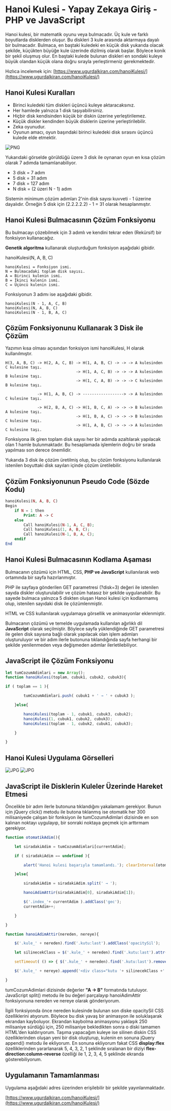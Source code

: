 # Hanoi Kulesi - Yapay Zekaya Giriş - PHP ve JavaScript

Hanoi kulesi, bir matematik oyunu veya bulmacadır. Üç kule ve farklı boyutlarda disklerden oluşur. Bu diskleri 3 kule arasında aktarmaya dayalı bir bulmacadır. Bulmaca, en baştaki kuledeki en küçük disk yukarıda olacak şekilde, küçükten büyüğe kule üzerinde dizilmiş olarak başlar. Böylece konik bir şekil oluşmuş olur. En baştaki kulede bulunan diskleri en sondaki kuleye büyük olandan küçük olana doğru sırayla yerleştirmeniz gerekmektedir.

Hızlıca incelemek için: [https://www.ugurdalkiran.com/hanoiKulesi/](https://www.ugurdalkiran.com/hanoiKulesi/)

## Hanoi Kulesi Kuralları

* Birinci kuledeki tüm diskleri üçüncü kuleye aktaracaksınız.
* Her hamlede yalnızca 1 disk taşıyabilirsiniz.
* Hiçbir disk kendisinden küçük bir diskin üzerine yerleştirilemez.
* Küçük diskler kendinden büyük disklerin üzerine yerleştirilebilir.
* Zeka oyunudur.
* Oyunun amacı, oyun başındaki birinci kuledeki disk sırasını üçüncü kulede elde etmektir.

![PNG](https://raw.githubusercontent.com/ugurdalkiran/Hanoi-Kulesi/master/imgs/1.png)

Yukarıdaki görselde görüldüğü üzere 3 disk ile oynanan oyun en kısa çözüm olarak 7 adımda tamamlanabiliyor.

* 3 disk = 7 adım
* 5 disk = 31 adım
* 7 disk = 127 adım
* N disk = (2 üzeri N - 1) adım

Sistemin minimum çözüm adımları 2'nin disk sayısı kuvveti - 1 üzerine dayalıdır. Örneğin 5 disk için (2.2.2.2.2) - 1 = 31 olarak hesaplanmıştır.

## Hanoi Kulesi Bulmacasının Çözüm Fonksiyonu

Bu bulmacayı çözebilmek için 3 adımlı ve kendini tekrar eden (Rekürsif) bir fonksiyon kullanacağız.

**Genetik algoritma** kullanarak oluşturduğum fonksiyon aşağıdaki gibidir.

hanoiKulesi(N, A, B, C)

```
hanoiKulesi = Fonksiyon ismi.
N = Bulmacadaki toplam disk sayısı.
A = Birinci kulenin ismi.
B = İkinci kulenin ismi.
C = Üçüncü kulenin ismi.
```

Fonksiyonun 3 adımı ise aşağıdaki gibidir.

```
hanoiKulesi(N - 1, A, C, B)
hanoiKulesi(N, A, B, C)
hanoiKulesi(N - 1, B, A, C)
```

## Çözüm Fonksiyonunu Kullanarak 3 Disk ile Çözüm

Yazımın kısa olması açısından fonksiyon ismi hanoiKulesi, H olarak kullanılmıştır.

```
H(3, A, B, C) -> H(2, A, C, B) -> H(1, A, B, C) -> -> -> A kulesinden C kulesine taşı.
                               -> H(1, A, C, B) -> -> -> A kulesinden B kulesine taşı.
                               -> H(1, C, A, B) -> -> -> C kulesinden B kulesine taşı.

              -> H(1, A, B, C) -> ------------------> -> A kulesinden C kulesine taşı.

              -> H(2, B, A, C) -> H(1, B, C, A) -> -> -> B kulesinden A kulesine taşı.
                               -> H(1, B, A, C) -> -> -> B kulesinden C kulesine taşı.
                               -> H(1, A, B, C) -> -> -> A kulesinden C kulesine taşı.
```

Fonksiyona ilk giren toplam disk sayısı her bir adımda azaltılarak yapılacak olan 1 hamle bulunmaktadır. Bu hesaplamada işlemlerin doğru bir sırada yapılması son derece önemlidir. 

Yukarıda 3 disk ile çözüm üretilmiş olup, bu çözüm fonksiyonu kullanılarak istenilen boyuttaki disk sayıları içinde çözüm üretilebilir.

## Çözüm Fonksiyonunun Pseudo Code (Sözde Kodu)

```php
hanoiKulesi(N, A, B, C)
Begin
	if N = 1 then
		Print: A -> C
	else
		Call hanoiKulesi(N-1, A, C, B);
		Call hanoiKulesi(1, A, B, C);
		Call hanoiKulesi(N-1, B, A, C);
	endif
End
```

## Hanoi Kulesi Bulmacasının Kodlama Aşaması

Bulmacanın çözümü için HTML, CSS, **PHP ve JavaScript** kullanılarak web ortamında bir sayfa hazırlanmıştır.

PHP ile sayfaya gönderilen GET parametresi (?disk=3) değeri ile istenilen sayıda diskler oluşturulabilir ve çözüm hatasız bir şekilde uygulanabilir. Bu sayede bulmaca yalnızca 5 diskten oluşan Hanoi kulesi için kodlanmamış olup, istenilen sayıdaki disk ile çözümlenmiştir.

HTML ve CSS kullanılarak uygulamaya görsellik ve animasyonlar eklenmiştir.

Bulmacanın çözümü ve temelde uygulamada kullanılan ağırlıklı dil **JavaScript** olarak seçilmiştir. Böylece sayfa yüklendiğinde GET parametresi ile gelen disk sayısına bağlı olarak yapılacak olan işlem adımları oluşturuluyor ve bir adım ilerle butonuna tıklandığında sayfa herhangi bir şekilde yenilenmeden veya değişmeden adımlar ilerletilebiliyor.

## JavaScript ile Çözüm Fonksiyonu

```js
let tumCozumAdimlari = new Array();
function hanoiKulesi(toplam, cubuk1, cubuk2, cubuk3){

if ( toplam == 1 ){

		tumCozumAdimlari.push( cubuk1 + ' → ' + cubuk3 );

	}else{

		hanoiKulesi(toplam - 1, cubuk1, cubuk3, cubuk2);
		hanoiKulesi(1, cubuk1, cubuk2, cubuk3);
		hanoiKulesi(toplam - 1, cubuk2, cubuk1, cubuk3);

	}

}
```

## Hanoi Kulesi Uygulama Görselleri

![JPG](https://raw.githubusercontent.com/ugurdalkiran/Hanoi-Kulesi/master/imgs/2.jpg)
![JPG](https://raw.githubusercontent.com/ugurdalkiran/Hanoi-Kulesi/master/imgs/3.jpg)

## JavaScript ile Disklerin Kuleler Üzerinde Hareket Etmesi

Öncelikle bir adım ilerle butonuna tıklandığını yakalamam gerekiyor. Bunun için jQuery click() metodu ile butona tıklanmış ise otomatik her 300 milisaniyede çalışan bir fonksiyon ile tumCozumAdimlari dizisinde en son kalınan noktayı uygulayıp, bir sonraki noktaya geçmek için arttırmam gerekiyor.

```js
function otomatikAdim(){

	let siradakiAdim = tumCozumAdimlari[currentAdim];

	if ( siradakiAdim == undefined ){

		alert('Hanoi kulesi başarıyla tamamlandı.'); clearInterval(otomatik);

	}else{

		siradakiAdim = siradakiAdim.split(' → ');

		hanoiAdimAttir(siradakiAdim[0], siradakiAdim[1]);

		$('.index_'+ currentAdim ).addClass('gec');
		currentAdim++;

	}

}

function hanoiAdimAttir(nereden, nereye){

	$('.kule_' + nereden).find('.kutu:last').addClass('opacitySil');

	let silinecekClass = $('.kule_' + nereden).find('.kutu:last').attr('class').split(' ')[1];

	setTimeout( () => { $('.kule_' + nereden).find('.kutu:last').remove(); }, 250);

	$('.kule_' + nereye).append('<div class="kutu '+ silinecekClass +' opacityOlus"></div>');

}
```

tumCozumAdimlari dizisinde değerler **"A -> B"** formatında tutuluyor. JavaScript split() metodu ile bu değeri parçalayıp hanoiAdimAttir fonksiyonuna nereden ve nereye olarak gönderiyorum.

İlgili fonksiyonda önce nereden kulesinde bulunan son diske opacitySil CSS özelliklerini atıyorum. Böylece bu disk yavaş bir animasyon ile soluklaşarak ekrandan kayboluyor. Ekrandan kaybolma animasyonu yaklaşık 250 milisaniye sürdüğü için, 250 milisaniye bekledikten sonra o diski tamamen HTML’den kaldırıyorum.
Taşıma yapacağım kuleye ise silinen diskin CSS özelliklerinden oluşan yeni bir disk oluşturup, kulenin en sonuna jQuery append() metodu ile ekliyorum. En sonuna ekliyorum fakat CSS **display:flex** özelliklerinden yararlanarak 5, 4, 3, 2, 1 şeklinde sıralanan bir diziyi **flex-direction:column-reverse** özelliği ile 1, 2, 3, 4, 5 şeklinde ekranda gösterebiliyorum.

## Uygulamanın Tamamlanması

Uygulama aşağıdaki adres üzerinden erişilebilir bir şekilde yayınlanmaktadır.

[https://www.ugurdalkiran.com/hanoiKulesi/](https://www.ugurdalkiran.com/hanoiKulesi/)
